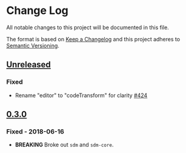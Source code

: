 # Change Log

All notable changes to this project will be documented in this file.

The format is based on [Keep a Changelog](http://keepachangelog.com/)
and this project adheres to [Semantic Versioning](http://semver.org/).

## [Unreleased](https://github.com/atomist/sdm/compare/0.3.0...HEAD)

### Fixed

-   Rename "editor" to "codeTransform" for clarity [#424](https://github.com/atomist/sdm/issues/424)

## [0.3.0](https://github.com/atomist/sdm/tree/HEAD)

### Fixed - 2018-06-16

-   **BREAKING** Broke out `sdm` and `sdm-core`.

